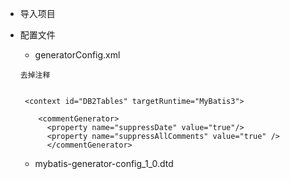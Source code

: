* 导入项目
* 配置文件

  * generatorConfig.xml

  ```
  去掉注释


   <context id="DB2Tables" targetRuntime="MyBatis3">
    
      <commentGenerator>
      	<property name="suppressDate" value="true"/>
      	<property name="suppressAllComments" value="true" />
    	</commentGenerator>

  ```

  * mybatis-generator-config\_1\_0.dtd



